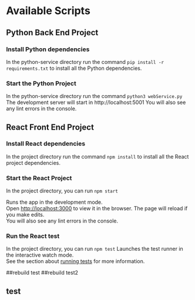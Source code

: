 # Available Scripts

## Python Back End Project

### Install Python dependencies

In the python-service directory run the command `pip install -r requirements.txt` to install all the Python dependencies.

### Start the Python Project

In the python-service directory run the command `python3 webService.py`
The development server will start in http://localhost:5001
You will also see any lint errors in the console.

## React Front End Project

### Install React dependencies

In the project directory run the command `npm install` to install all the React project dependencies.

### Start the React Project

In the project directory, you can run `npm start`

Runs the app in the development mode.\
Open [http://localhost:3000](http://localhost:3000) to view it in the browser.
The page will reload if you make edits.\
You will also see any lint errors in the console.

### Run the React test

In the project directory, you can run `npm test`
Launches the test runner in the interactive watch mode.\
See the section about [running tests](https://facebook.github.io/create-react-app/docs/running-tests) for more information.

##rebuild test
##rebuild test2
## test
